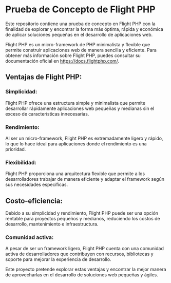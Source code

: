 # Prueba de Concepto de Flight PHP
Este repositorio contiene una prueba de concepto en Flight PHP con la finalidad de explorar y encontrar la forma más óptima, rápida y económica de aplicar soluciones pequeñas en el desarrollo de aplicaciones web.

Flight PHP es un micro-framework de PHP minimalista y flexible que permite construir aplicaciones web de manera sencilla y eficiente. Para obtener más información sobre Flight PHP, puedes consultar su documentación oficial en https://docs.flightphp.com/.

## Ventajas de Flight PHP:
### Simplicidad:
 Flight PHP ofrece una estructura simple y minimalista que permite desarrollar rápidamente aplicaciones web pequeñas y medianas sin el exceso de características innecesarias.

### Rendimiento: 
Al ser un micro-framework, Flight PHP es extremadamente ligero y rápido, lo que lo hace ideal para aplicaciones donde el rendimiento es una prioridad.

### Flexibilidad: 
Flight PHP proporciona una arquitectura flexible que permite a los desarrolladores trabajar de manera eficiente y adaptar el framework según sus necesidades específicas.

## Costo-eficiencia: 
Debido a su simplicidad y rendimiento, Flight PHP puede ser una opción rentable para proyectos pequeños y medianos, reduciendo los costos de desarrollo, mantenimiento e infraestructura.

### Comunidad activa: 
A pesar de ser un framework ligero, Flight PHP cuenta con una comunidad activa de desarrolladores que contribuyen con recursos, bibliotecas y soporte para mejorar la experiencia de desarrollo.

Este proyecto pretende explorar estas ventajas y encontrar la mejor manera de aprovecharlas en el desarrollo de soluciones web pequeñas y ágiles.
